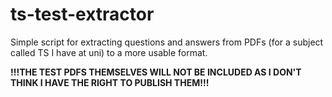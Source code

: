 # ts-test-extractor

Simple script for extracting questions and answers from PDFs (for a subject called TS I have at uni) to a more usable format.

**!!!THE TEST PDFS THEMSELVES WILL NOT BE INCLUDED AS I DON'T THINK I HAVE THE RIGHT TO PUBLISH THEM!!!**
